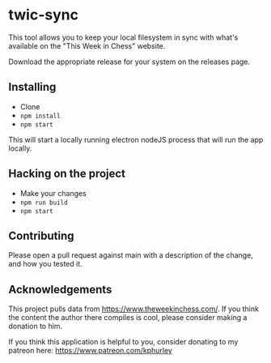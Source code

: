 # twic-sync
This tool allows you to keep your local filesystem in sync with what's available on the "This Week in Chess" website.

Download the appropriate release for your system on the releases page.

## Installing

- Clone
- `npm install`
- `npm start`

This will start a locally running electron nodeJS process that will run the app locally.

## Hacking on the project

- Make your changes
- `npm run build`
- `npm start`

## Contributing

Please open a pull request against main with a description of the change, and how you tested it.

## Acknowledgements

This project pulls data from https://www.theweekinchess.com/.
If you think the content the author there compiles is cool, please consider making a donation to him.

If you think this application is helpful to you, consider donating to my patreon here:  https://www.patreon.com/kphurley


